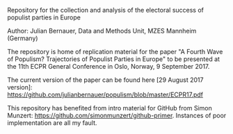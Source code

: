 Repository for the collection and analysis of the electoral success of populist parties in Europe 

Author:
Julian Bernauer, Data and Methods Unit, MZES Mannheim (Germany) 

The repository is home of replication material for the paper "A Fourth Wave of Populism? Trajectories of Populist Parties in Europe" to be presented at the 11th ECPR General Conference in Oslo, Norway, 9 September 2017.

The current version of the paper can be found here [29 August 2017 version]: https://github.com/julianbernauer/populism/blob/master/ECPR17.pdf

This repository has benefited from intro material for GitHub from Simon Munzert:
https://github.com/simonmunzert/github-primer. Instances of poor implementation are all my fault. 
